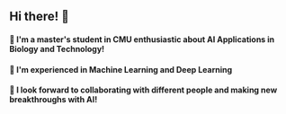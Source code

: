 ## Hi there! 👋
#### 🌱 I'm a master's student in CMU enthusiastic about AI Applications in Biology and Technology!

#### 🌱 I'm experienced in Machine Learning and Deep Learning

#### 🌱 I look forward to collaborating with different people and making new breakthroughs with AI!

<!--
**AmulyaMat/AmulyaMat** is a ✨ _special_ ✨ repository because its `README.md` (this file) appears on your GitHub profile.

Here are some ideas to get you started:

- 🔭 I’m currently working on ...
- 🌱 I’m currently learning ...
- 👯 I’m looking to collaborate on ...
- 🤔 I’m looking for help with ...
- 💬 Ask me about ...
- 📫 How to reach me: ...
- 😄 Pronouns: ...
- ⚡ Fun fact: ...
-->
